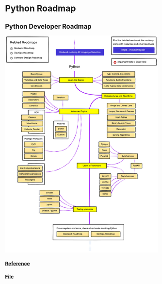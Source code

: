 # Python Roadmap

## Python Developer Roadmap
![Python Roadmap](./resources/python.jpg)

### [Reference](https://roadmap.sh/python)
### [File](./resources/python.pdf)